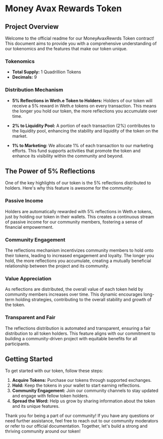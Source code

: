 # Money Avax Rewards Token 

## Project Overview

Welcome to the official readme for our MoneyAvaxRewrds Token contract! This document aims to provide you with a comprehensive understanding of our tokenomics and the features that make our token unique.

### Tokenomics

- **Total Supply:** 1 Quadrillion Tokens
- **Decimals:** 9

### Distribution Mechanism

- **5% Reflections in Weth.e Token to Holders:** Holders of our token will receive a 5% reward in Weth.e tokens on every transaction. This means the longer you hold our token, the more reflections you accumulate over time.

- **2% to Liquidity Pool:** A portion of each transaction (2%) contributes to the liquidity pool, enhancing the stability and liquidity of the token on the market.

- **1% to Marketing:** We allocate 1% of each transaction to our marketing efforts. This fund supports activities that promote the token and enhance its visibility within the community and beyond.

## The Power of 5% Reflections

One of the key highlights of our token is the 5% reflections distributed to holders. Here's why this feature is awesome for the community:

### Passive Income

Holders are automatically rewarded with 5% reflections in Weth.e tokens, just by holding our token in their wallets. This creates a continuous stream of passive income for our community members, fostering a sense of financial empowerment.

### Community Engagement

The reflections mechanism incentivizes community members to hold onto their tokens, leading to increased engagement and loyalty. The longer you hold, the more reflections you accumulate, creating a mutually beneficial relationship between the project and its community.

### Value Appreciation

As reflections are distributed, the overall value of each token held by community members increases over time. This dynamic encourages long-term holding strategies, contributing to the overall stability and growth of the token.

### Transparent and Fair

The reflections distribution is automated and transparent, ensuring a fair distribution to all token holders. This feature aligns with our commitment to building a community-driven project with equitable benefits for all participants.

## Getting Started

To get started with our token, follow these steps:

1. **Acquire Tokens:** Purchase our tokens through supported exchanges.
2. **Hold:** Keep the tokens in your wallet to start earning reflections.
3. **Community Engagement:** Join our community channels to stay updated and engage with fellow token holders.
4. **Spread the Word:** Help us grow by sharing information about the token and its unique features.

Thank you for being a part of our community! If you have any questions or need further assistance, feel free to reach out to our community moderators or refer to our official documentation. Together, let's build a strong and thriving community around our token!
